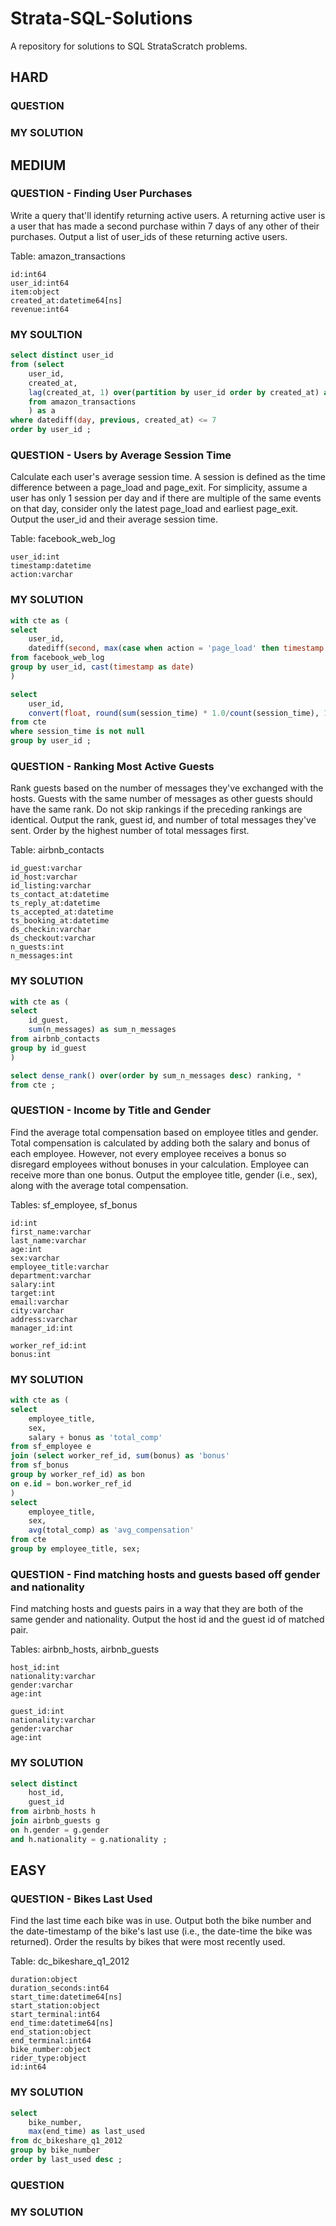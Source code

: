 # Strata-SQL-Solutions
A repository for solutions to SQL StrataScratch problems.

## HARD

### QUESTION

### MY SOLUTION

## MEDIUM

### QUESTION - Finding User Purchases 
Write a query that'll identify returning active users. A returning active user is a user that has made a second purchase within 7 days of any other of their purchases. Output a list of user_ids of these returning active users.

Table: amazon_transactions
```
id:int64
user_id:int64
item:object
created_at:datetime64[ns]
revenue:int64
```

### MY SOULTION
```SQL
select distinct user_id
from (select
    user_id,
    created_at,
    lag(created_at, 1) over(partition by user_id order by created_at) as previous
    from amazon_transactions
    ) as a
where datediff(day, previous, created_at) <= 7
order by user_id ;
```
### QUESTION - Users by Average Session Time 
Calculate each user's average session time. A session is defined as the time difference between a page_load and page_exit. For simplicity, assume a user has only 1 session per day and if there are multiple of the same events on that day, consider only the latest page_load and earliest page_exit. Output the user_id and their average session time.

Table: facebook_web_log
```
user_id:int
timestamp:datetime
action:varchar
```

### MY SOLUTION
```SQL
with cte as (
select
    user_id,
    datediff(second, max(case when action = 'page_load' then timestamp end), min(case when action = 'page_exit' then timestamp end)) as session_time
from facebook_web_log
group by user_id, cast(timestamp as date)
)

select
    user_id,
    convert(float, round(sum(session_time) * 1.0/count(session_time), 1)) as session_time
from cte
where session_time is not null
group by user_id ; 
```

### QUESTION - Ranking Most Active Guests 
Rank guests based on the number of messages they've exchanged with the hosts. Guests with the same number of messages as other guests should have the same rank. Do not skip rankings if the preceding rankings are identical.
Output the rank, guest id, and number of total messages they've sent. Order by the highest number of total messages first.

Table: airbnb_contacts
```
id_guest:varchar
id_host:varchar
id_listing:varchar
ts_contact_at:datetime
ts_reply_at:datetime
ts_accepted_at:datetime
ts_booking_at:datetime
ds_checkin:varchar
ds_checkout:varchar
n_guests:int
n_messages:int
```

### MY SOLUTION
```SQL
with cte as (
select
    id_guest,
    sum(n_messages) as sum_n_messages
from airbnb_contacts
group by id_guest    
)

select dense_rank() over(order by sum_n_messages desc) ranking, *
from cte ;
```

### QUESTION - Income by Title and Gender
Find the average total compensation based on employee titles and gender. Total compensation is calculated by adding both the salary and bonus of each employee. However, not every employee receives a bonus so disregard employees without bonuses in your calculation. Employee can receive more than one bonus.
Output the employee title, gender (i.e., sex), along with the average total compensation.

Tables: sf_employee, sf_bonus
```
id:int
first_name:varchar
last_name:varchar
age:int
sex:varchar
employee_title:varchar
department:varchar
salary:int
target:int
email:varchar
city:varchar
address:varchar
manager_id:int

worker_ref_id:int
bonus:int
```

### MY SOLUTION
```SQL
with cte as (
select
    employee_title,
    sex,
    salary + bonus as 'total_comp'
from sf_employee e
join (select worker_ref_id, sum(bonus) as 'bonus'
from sf_bonus
group by worker_ref_id) as bon
on e.id = bon.worker_ref_id
)
select 
    employee_title,
    sex,
    avg(total_comp) as 'avg_compensation'
from cte
group by employee_title, sex;
```

### QUESTION - Find matching hosts and guests based off gender and nationality
Find matching hosts and guests pairs in a way that they are both of the same gender and nationality.
Output the host id and the guest id of matched pair.

Tables: airbnb_hosts, airbnb_guests
```
host_id:int
nationality:varchar
gender:varchar
age:int

guest_id:int
nationality:varchar
gender:varchar
age:int
```

### MY SOLUTION
```SQL
select distinct
    host_id,
    guest_id
from airbnb_hosts h
join airbnb_guests g
on h.gender = g.gender
and h.nationality = g.nationality ;
```

## EASY

### QUESTION - Bikes Last Used 
Find the last time each bike was in use. Output both the bike number and the date-timestamp of the bike's last use (i.e., the date-time the bike was returned). Order the results by bikes that were most recently used.

Table: dc_bikeshare_q1_2012
```
duration:object
duration_seconds:int64
start_time:datetime64[ns]
start_station:object
start_terminal:int64
end_time:datetime64[ns]
end_station:object
end_terminal:int64
bike_number:object
rider_type:object
id:int64
```

### MY SOLUTION
```SQL
select
    bike_number,
    max(end_time) as last_used
from dc_bikeshare_q1_2012
group by bike_number
order by last_used desc ;
```

### QUESTION

### MY SOLUTION
```SQL
```